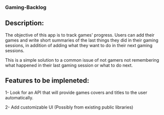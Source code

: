### Gaming-Backlog
## Description:
The objective of this app is to track games' progress. Users can add their games and write 
short summaries of the last things they did in their gaming sessions,
in addition of adding what they want to do in their next gaming sessions.

This is a simple solution to a common issue of not gamers not remembering what happened in their last gaming session or what to do next.

## Features to be impleneted:
1- Look for an API that will provide games covers and titles to the user automatically.

2- Add customizable UI (Possibly from existing public libraries)
